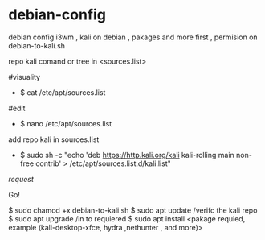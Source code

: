# debian-config
debian config i3wm , kali on debian , pakages and more
first , permision on debian-to-kali.sh

repo kali
comand or tree in <sources.list>

#visuality

- $ cat /etc/apt/sources.list

#edit

- $ nano /etc/apt/sources.list

add repo kali in sources.list

- $ 
sudo sh -c "echo 'deb https://http.kali.org/kali kali-rolling main non-free contrib' > /etc/apt/sources.list.d/kali.list"

*request*

Go!

  $ sudo chamod +x debian-to-kali.sh
  $ sudo apt update     /verifc the kali repo
  $ sudo apt upgrade     /in to requiered
  $ sudo apt install <pakage requied, example (kali-desktop-xfce, hydra ,nethunter , and more)>
